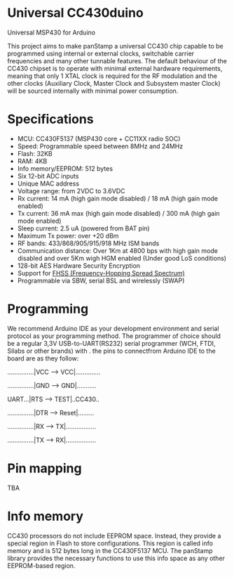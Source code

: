 # Universal CC430duino
Universal MSP430 for Arduino

This project aims to make panStamp a universal CC430 chip capable to be programmed using internal or external clocks, switchable carrier frequencies and many other tunnable features.
The default behaviour of the CC430 chipset is to operate with minimal external hardware requirements, meaning that only 1 XTAL clock is required for the RF modulation and the other clocks (Auxiliary Clock, Master Clock and Subsystem master Clock) will be sourced internally with minimal power consumption.


# Specifications

* MCU: CC430F5137 (MSP430 core + CC11XX radio SOC)
* Speed: Programmable speed between 8MHz and 24MHz
* Flash: 32KB
* RAM: 4KB
* Info memory/EEPROM: 512 bytes
* Six 12-bit ADC inputs
* Unique MAC address
* Voltage range: from 2VDC to 3.6VDC
* Rx current: 14 mA (high gain mode disabled) / 18 mA (high gain mode enabled)
* Tx current: 36 mA max (high gain mode disabled) / 300 mA (high gain mode enabled)
* Sleep current: 2.5 uA (powered from BAT pin)
* Maximum Tx power: over +20 dBm
* RF bands: 433/868/905/915/918 MHz ISM bands
* Communication distance: Over 1Km at 4800 bps with high gain mode disabled and over 5Km wigh HGM enabled
(Under good LoS conditions)
* 128-bit AES Hardware Security Encryption
* Support for [FHSS (Frequency-Hopping Spread Spectrum)](FHSS)
* Programmable via SBW, serial BSL and wirelessly (SWAP)


# Programming

We recommend Arduino IDE as your development environment and serial protocol as your programming method. The programmer of choice should be a regular 3,3V USB-to-UART(RS232) serial programmer (WCH, FTDI, Silabs or other brands) with . the pins to connectfrom Arduino IDE to the board are as they follow:

...............|VCC --> VCC|..............

...............|GND --> GND|...........

UART...|RTS --> TEST|..CC430..

...............|DTR --> Reset|.........

...............|RX  --> TX|.................

...............|TX  --> RX|.................


# Pin mapping
TBA


# Info memory

CC430 processors do not include EEPROM space. Instead, they provide a special region in Flash to store configurations. This region is called info memory and is 512 bytes long in the CC430F5137 MCU. The panStamp library provides the necessary functions to use this info space as any other EEPROM-based region.
